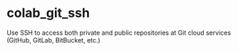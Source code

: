 # colab_git_ssh
Use SSH to access both private and public repositories at Git cloud services (GitHub, GitLab, BitBucket, etc.)
